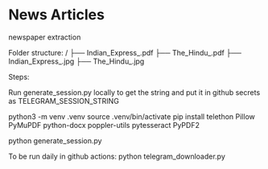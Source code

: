 # News Articles
newspaper extraction

Folder structure:
<date>/
├── Indian_Express_<date>.pdf
├── The_Hindu_<date>.pdf
├── Indian_Express_<date>.jpg
├── The_Hindu_<date>.jpg

Steps:

Run generate_session.py locally to get the string and put it in github secrets as TELEGRAM_SESSION_STRING

python3 -m venv .venv
source .venv/bin/activate
pip install telethon Pillow PyMuPDF python-docx poppler-utils pytesseract PyPDF2

python generate_session.py

To be run daily in github actions:
python telegram_downloader.py
